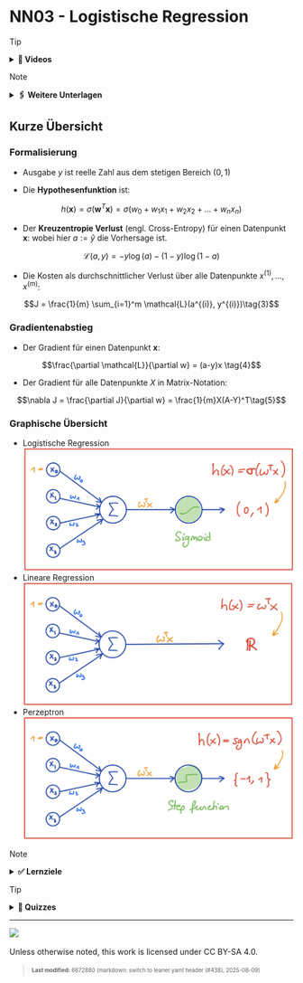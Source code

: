 # NN03 - Logistische Regression

> [!TIP]
>
> <details>
>
> <summary><strong>🎦 Videos</strong></summary>
>
> - [NN3.1 - Logistische Regression -
>   Intro](https://youtu.be/GpJmjrqA5RY)
> - [NN3.2 - Logistische Regression - Hypothesenfunktion und
>   Bsp](https://youtu.be/z-jFZeNWMRc)
> - [NN3.3 - Logistische Regression - Verlust und
>   Kosten](https://youtu.be/ruuCKupOhCE)
> - [NN3.4 - Logistische Regression -
>   Gradientenabstieg](https://youtu.be/kPAZsr-r1LA)
>
> </details>

> [!NOTE]
>
> <details>
>
> <summary><strong>🖇 Weitere Unterlagen</strong></summary>
>
> - [NN03-Logistische_Regression.pdf](https://github.com/Artificial-Intelligence-HSBI-TDU/KI-Vorlesung/blob/master/lecture/nn/files/NN03-Logistische_Regression.pdf)
>
> </details>

## Kurze Übersicht

### Formalisierung

- Ausgabe $`y`$ ist reelle Zahl aus dem stetigen Bereich $`(0,1)`$

- Die **Hypothesenfunktion** ist:

``` math
h(\mathbf{x}) = \sigma (\mathbf{w}^T\mathbf{x}) = \sigma (w_0 + w_1x_1 + w_2x_2 + \ldots + w_nx_n) \tag{1}
```

- Der **Kreuzentropie Verlust** (engl. Cross-Entropy) für einen
  Datenpunkt $`\mathbf{x}`$: wobei hier $`a := \hat{y}`$ die Vorhersage
  ist.

``` math
\mathcal{L}(a, y) =  - y  \log(a) - (1-y)  \log(1-a)\tag{2}
```

- Die Kosten als durchschnittlicher Verlust über alle Datenpunkte
  $`x^{(1)}, \ldots, x^{(m)}`$:

``` math
J = \frac{1}{m} \sum_{i=1}^m \mathcal{L}(a^{(i)}, y^{(i)})\tag{3}
```

### Gradientenabstieg

- Der Gradient für einen Datenpunkt $`\mathbf{x}`$:

``` math
\frac{\partial \mathcal{L}}{\partial w} = (a-y)x \tag{4}
```

- Der Gradient für alle Datenpunkte $`X`$ in Matrix-Notation:

``` math
\nabla J = \frac{\partial J}{\partial w} = \frac{1}{m}X(A-Y)^T\tag{5}
```

### Graphische Übersicht

- Logistische Regression <img src="images/log_reg_nn.png">
- Lineare Regression <img src="images/lin_reg_nn.png">
- Perzeptron <img src="images/perzeptron_nn.png">

> [!NOTE]
>
> <details>
>
> <summary><strong>✅ Lernziele</strong></summary>
>
> - k2: Logistische Regression aus Sicht neuronaler Netze: Graphische
>   Darstellung, Vergleich mit Perzeptron und linearer Regression
> - k2: Formalisierung
> - k2: Sigmoid-Aktivierungsfunktion
> - k2: Verlust- und Kosten (Cross-Entropy Loss)
> - k3: Gradientenabstieg für logistische Regression
>
> </details>

> [!TIP]
>
> <details>
>
> <summary><strong>🧩 Quizzes</strong></summary>
>
> - [Selbsttest Logistische Regression
>   (ILIAS)](https://www.hsbi.de/elearning/goto.php?target=tst_1106591&client_id=FH-Bielefeld)
>
> </details>

------------------------------------------------------------------------

<img src="https://licensebuttons.net/l/by-sa/4.0/88x31.png" width="10%">

Unless otherwise noted, this work is licensed under CC BY-SA 4.0.

<blockquote><p><sup><sub><strong>Last modified:</strong> 6672880 (markdown: switch to leaner yaml header (#438), 2025-08-09)<br></sub></sup></p></blockquote>
